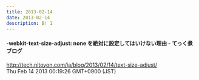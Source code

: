 ```yaml
---
title: 2013-02-14
date: 2013-02-14
description: B! 1
---
```


#### -webkit-text-size-adjust: none を絶対に設定してはいけない理由 - てっく煮ブログ
http://tech.nitoyon.com/ja/blog/2013/02/14/text-size-adjust/<br>
Thu Feb 14 2013 00:19:26 GMT+0900 (JST)<br>


